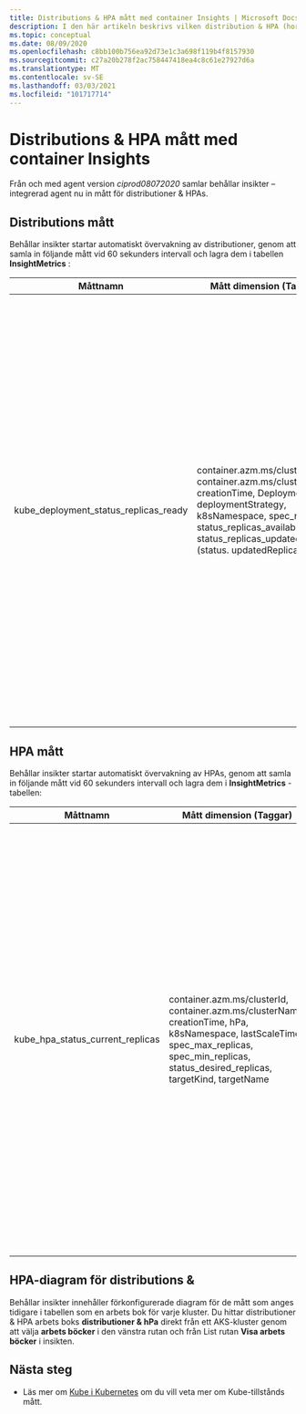 ```yaml
---
title: Distributions & HPA mått med container Insights | Microsoft Docs
description: I den här artikeln beskrivs vilken distribution & HPA (horisontell Pod autoskalning) som samlas in med container Insights.
ms.topic: conceptual
ms.date: 08/09/2020
ms.openlocfilehash: c8bb100b756ea92d73e1c3a698f119b4f8157930
ms.sourcegitcommit: c27a20b278f2ac758447418ea4c8c61e27927d6a
ms.translationtype: MT
ms.contentlocale: sv-SE
ms.lasthandoff: 03/03/2021
ms.locfileid: "101717714"
---
```

# <a name="deployment--hpa-metrics-with-container-insights"></a>Distributions & HPA mått med container Insights

Från och med agent version *ciprod08072020* samlar behållar insikter – integrerad agent nu in mått för distributioner & HPAs.

## <a name="deployment-metrics"></a>Distributions mått

Behållar insikter startar automatiskt övervakning av distributioner, genom att samla in följande mått vid 60 sekunders intervall och lagra dem i tabellen **InsightMetrics** :

|Måttnamn |Mått dimension (Taggar) |Beskrivning |
|------------|------------------------|------------|
|kube_deployment_status_replicas_ready |container.azm.ms/clusterId, container.azm.ms/clusterName, creationTime, Deployment, deploymentStrategy, k8sNamespace, spec_replicas, status_replicas_available, status_replicas_updated (status. updatedReplicas) | Totalt antal klara poddar som är riktade till den här distributionen (status. readyReplicas). Nedan visas måtten för det här måttet. <ul> <li> distribution – distributions namn </li> <li> k8sNamespace – Kubernetes-namnrymd för distributionen </li> <li> deploymentStrategy – distributions strategi som ska användas för att ersätta poddar med nya (spec. strategi. Type)</li><li> creationTime – tidsstämpel för skapande av distribution </li> <li> spec_replicas-antal önskade poddar (spec. Replicas) </li> <li>status_replicas_available-totalt antal tillgängliga poddar (redo för minst minReadySeconds) som är målet för den här distributionen (status. availableReplicas)</li><li>status_replicas_updated-totalt antal icke-avslutade poddar som är riktade till den här distributionen och som har den önskade mal Lav specifikationen (status. updatedReplicas) </li></ul>|

## <a name="hpa-metrics"></a>HPA mått

Behållar insikter startar automatiskt övervakning av HPAs, genom att samla in följande mått vid 60 sekunders intervall och lagra dem i **InsightMetrics** -tabellen:

|Måttnamn |Mått dimension (Taggar) |Beskrivning |
|------------|------------------------|------------|
|kube_hpa_status_current_replicas |container.azm.ms/clusterId, container.azm.ms/clusterName, creationTime, hPa, k8sNamespace, lastScaleTime, spec_max_replicas, spec_min_replicas, status_desired_replicas, targetKind, targetName | Aktuellt antal repliker av poddar som hanteras av den här autoskalning (status. currentReplicas). Nedan visas måtten för det här måttet. <ul> <li> hPa-namnet på HPA </li> <li> k8sNamespace – Kubernetes-namnrymd för HPA </li> <li> lastScaleTime-senaste gången HPA skalades antalet poddar (status. lastScaleTime)</li><li> creationTime – HPA-skapande av tidsstämpel </li> <li> spec_max_replicas övre gräns för antalet poddar som kan anges av autoskalning (spec. maxReplicas) </li> <li> spec_min_replicas-nedre gräns för antalet repliker som autoskalning kan skalas ned till (spec. minReplicas) </li><li>status_desired_replicas-önskat antal repliker av poddar som hanteras av den här autoskalning (status. desiredReplicas)</li><li>targetKind-typ av HPA mål (spec. scaleTargetRef. Natura) </li><li>targetName-namn på HPA Target (spec.scaleTargetRef.name) </li></ul>|

## <a name="deployment--hpa-charts"></a>HPA-diagram för distributions & 

Behållar insikter innehåller förkonfigurerade diagram för de mått som anges tidigare i tabellen som en arbets bok för varje kluster. Du hittar distributioner & HPA arbets boks **distributioner & hPa** direkt från ett AKS-kluster genom att välja **arbets böcker** i den vänstra rutan och från List rutan **Visa arbets böcker** i insikten.

## <a name="next-steps"></a>Nästa steg

- Läs mer om [Kube i Kubernetes](https://github.com/kubernetes/kube-state-metrics/tree/master/docs) om du vill veta mer om Kube-tillstånds mått.